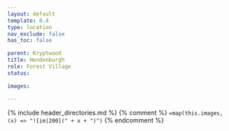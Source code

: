 ```yaml
---
layout: default
template: 0.4
type: location
nav_exclude: false
has_toc: false

parent: Kryptwood
title: Hendenburgh
role: Forest Village
status: 

images: 

---
```


{% include header_directories.md %}
{% comment %}
`=map(this.images, (x) => "![im|200](" + x + ")")`
{% endcomment %}